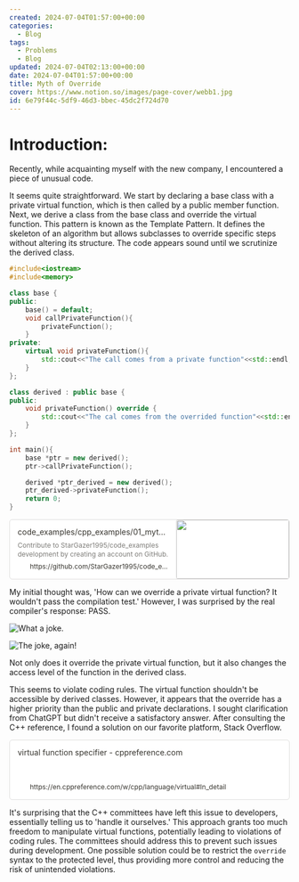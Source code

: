 ```yaml
---
created: 2024-07-04T01:57:00+00:00
categories:
  - Blog
tags:
  - Problems
  - Blog
updated: 2024-07-04T02:13:00+00:00
date: 2024-07-04T01:57:00+00:00
title: Myth of Override
cover: https://www.notion.so/images/page-cover/webb1.jpg
id: 6e79f44c-5df9-46d3-bbec-45dc2f724d70
---
```


# Introduction:

Recently, while acquainting myself with the new company, I encountered a piece of unusual code.

It seems quite straightforward. We start by declaring a base class with a private virtual function, which is then called by a public member function. Next, we derive a class from the base class and override the virtual function. This pattern is known as the Template Pattern. It defines the skeleton of an algorithm but allows subclasses to override specific steps without altering its structure. The code appears sound until we scrutinize the derived class.

```c++
#include<iostream>
#include<memory>

class base {
public:
    base() = default;
    void callPrivateFunction(){
        privateFunction();
    }
private:
    virtual void privateFunction(){
        std::cout<<"The call comes from a private function"<<std::endl;
    }
};

class derived : public base {
public:
    void privateFunction() override {
        std::cout<<"The cal comes from the overrided function"<<std::endl;
    }
};

int main(){
    base *ptr = new derived();
    ptr->callPrivateFunction();

    derived *ptr_derived = new derived();
    ptr_derived->privateFunction();
    return 0;
}
```

<div style="width: 100%; margin-top: 4px; margin-bottom: 4px;"><div style="display: flex; background:white;border-radius:5px"><a href="https://github.com/StarGazer1995/code_examples/blob/main/cpp_examples/01_myth_of_override/src/main.cpp"target="_blank"rel="noopener noreferrer"style="display: flex; color: inherit; text-decoration: none; user-select: none; transition: background 20ms ease-in 0s; cursor: pointer; flex-grow: 1; min-width: 0px; flex-wrap: wrap-reverse; align-items: stretch; text-align: left; overflow: hidden; border: 1px solid rgba(55, 53, 47, 0.16); border-radius: 5px; position: relative; fill: inherit;"><div style="flex: 4 1 180px; padding: 12px 14px 14px; overflow: hidden; text-align: left;"><div style="font-size: 14px; line-height: 20px; color: rgb(55, 53, 47); white-space: nowrap; overflow: hidden; text-overflow: ellipsis; min-height: 24px; margin-bottom: 2px;">code_examples/cpp_examples/01_myth_of_override/src/main.cpp at main · StarGazer1995/code_examples</div><div style="font-size: 12px; line-height: 16px; color: rgba(55, 53, 47, 0.65); height: 32px; overflow: hidden;">Contribute to StarGazer1995/code_examples development by creating an account on GitHub.</div><div style="display: flex; margin-top: 6px; height: 16px;"><img src="https://github.githubassets.com/favicons/favicon.svg"style="width: 16px; height: 16px; min-width: 16px; margin-right: 6px;"><div style="font-size: 12px; line-height: 16px; color: rgb(55, 53, 47); white-space: nowrap; overflow: hidden; text-overflow: ellipsis;">https://github.com/StarGazer1995/code_examples/blob/main/cpp_examples/01_myth_of_override/src/main.cpp</div></div></div><div style="flex: 1 1 180px; display: block; position: relative;"><div style="position: absolute; inset: 0px;"><div style="width: 100%; height: 100%;"><img src="https://opengraph.githubassets.com/40bdfa05ef790ddf4a76297267c83e656450cb42e1c8b83305007c4c40ddb7c4/StarGazer1995/code_examples" referrerpolicy="no-referrer" style="display: block; object-fit: cover; border-radius: 3px; width: 100%; height: 100%;"></div></div></div></a></div></div>

My initial thought was, 'How can we override a private virtual function? It wouldn't pass the compilation test.' However, I was surprised by the real compiler's response: PASS.

![What a joke.](https://prod-files-secure.s3.us-west-2.amazonaws.com/9ae3228c-6982-46ec-8946-abb7d53f72af/7076b5a7-f77b-4088-89a5-4af49191dc75/Untitled.png?X-Amz-Algorithm=AWS4-HMAC-SHA256&X-Amz-Content-Sha256=UNSIGNED-PAYLOAD&X-Amz-Credential=AKIAT73L2G45HZZMZUHI%2F20240817%2Fus-west-2%2Fs3%2Faws4_request&X-Amz-Date=20240817T133034Z&X-Amz-Expires=3600&X-Amz-Signature=17e0a38ab1607f006c7494f54d9e2c858ee4e0f31cfc5c8f5d28e2b23f6edd0d&X-Amz-SignedHeaders=host&x-id=GetObject)

![The joke, again!](https://prod-files-secure.s3.us-west-2.amazonaws.com/9ae3228c-6982-46ec-8946-abb7d53f72af/2529529b-7ad6-4518-8580-80a12b76db36/Untitled.png?X-Amz-Algorithm=AWS4-HMAC-SHA256&X-Amz-Content-Sha256=UNSIGNED-PAYLOAD&X-Amz-Credential=AKIAT73L2G45HZZMZUHI%2F20240817%2Fus-west-2%2Fs3%2Faws4_request&X-Amz-Date=20240817T133034Z&X-Amz-Expires=3600&X-Amz-Signature=a36a5e5781d133e83c7880d7e7b0e00ebc9ed41d42c25431c2cfda4ae51d5f81&X-Amz-SignedHeaders=host&x-id=GetObject)

Not only does it override the private virtual function, but it also changes the access level of the function in the derived class.

This seems to violate coding rules. The virtual function shouldn't be accessible by derived classes. However, it appears that the override has a higher priority than the public and private declarations. I sought clarification from ChatGPT but didn't receive a satisfactory answer. After consulting the C++ reference, I found a solution on our favorite platform, Stack Overflow.

<div style="width: 100%; margin-top: 4px; margin-bottom: 4px;"><div style="display: flex; background:white;border-radius:5px"><a href="https://en.cppreference.com/w/cpp/language/virtual#In_detail"target="_blank"rel="noopener noreferrer"style="display: flex; color: inherit; text-decoration: none; user-select: none; transition: background 20ms ease-in 0s; cursor: pointer; flex-grow: 1; min-width: 0px; flex-wrap: wrap-reverse; align-items: stretch; text-align: left; overflow: hidden; border: 1px solid rgba(55, 53, 47, 0.16); border-radius: 5px; position: relative; fill: inherit;"><div style="flex: 4 1 180px; padding: 12px 14px 14px; overflow: hidden; text-align: left;"><div style="font-size: 14px; line-height: 20px; color: rgb(55, 53, 47); white-space: nowrap; overflow: hidden; text-overflow: ellipsis; min-height: 24px; margin-bottom: 2px;">virtual function specifier - cppreference.com</div><div style="font-size: 12px; line-height: 16px; color: rgba(55, 53, 47, 0.65); height: 32px; overflow: hidden;"></div><div style="display: flex; margin-top: 6px; height: 16px;"><img src="https://en.cppreference.com/favicon.ico"style="width: 16px; height: 16px; min-width: 16px; margin-right: 6px;"><div style="font-size: 12px; line-height: 16px; color: rgb(55, 53, 47); white-space: nowrap; overflow: hidden; text-overflow: ellipsis;">https://en.cppreference.com/w/cpp/language/virtual#In_detail</div></div></div></a></div></div>

It's surprising that the C++ committees have left this issue to developers, essentially telling us to 'handle it ourselves.' This approach grants too much freedom to manipulate virtual functions, potentially leading to violations of coding rules. The committees should address this to prevent such issues during development. One possible solution could be to restrict the `override` syntax to the protected level, thus providing more control and reducing the risk of unintended violations.
